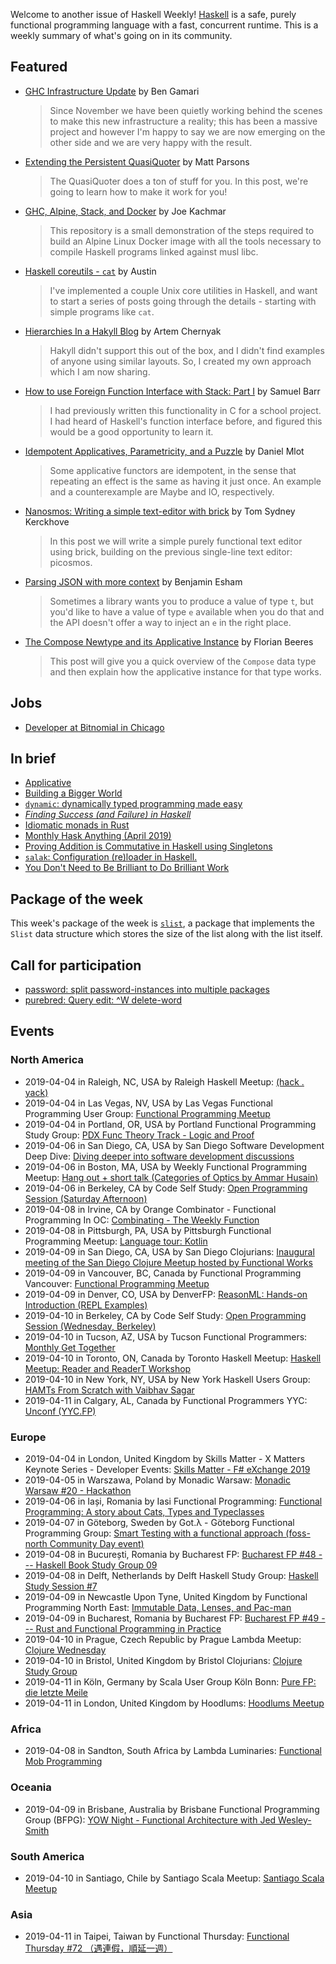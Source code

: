 <!-- 2019-04-04 -->

Welcome to another issue of Haskell Weekly!
[Haskell](https://www.haskell.org) is a safe, purely functional programming language with a fast, concurrent runtime.
This is a weekly summary of what's going on in its community.

## Featured

-   [GHC Infrastructure Update](https://www.haskell.org/ghc/blog/20190403-infra-status.html) by Ben Gamari

    > Since November we have been quietly working behind the scenes to make this new infrastructure a reality; this has been a massive project and however I'm happy to say we are now emerging on the other side and we are very happy with the result.

-   [Extending the Persistent QuasiQuoter](https://www.parsonsmatt.org/2019/03/30/extending_the_persistent_quasiquoter.html) by Matt Parsons

    > The QuasiQuoter does a ton of stuff for you. In this post, we're going to learn how to make it work for you!

-   [GHC, Alpine, Stack, and Docker](https://github.com/jkachmar/alpine-haskell-stack/tree/f6079bb41a8fdcf7bc52c4bd8dfc11b85bec84a6) by Joe Kachmar

    > This repository is a small demonstration of the steps required to build an Alpine Linux Docker image with all the tools necessary to compile Haskell programs linked against musl libc.

-   [Haskell coreutils - `cat`](https://anardil.net/2019/haskell-coreutils-cat.html) by Austin

    > I've implemented a couple Unix core utilities in Haskell, and want to start a series of posts going through the details - starting with simple programs like `cat`.

-   [Hierarchies In a Hakyll Blog](https://hackeryarn.com/post/hierarchies-in-hakyll/) by  Artem Chernyak

    > Hakyll didn't support this out of the box, and I didn't find examples of anyone using similar layouts. So, I created my own approach which I am now sharing.

-   [How to use Foreign Function Interface with Stack: Part I](https://medium.com/@sbarr_67566/how-to-use-foreign-function-interface-with-stack-part-i-9ca1074c7fb) by Samuel Barr

    > I had previously written this functionality in C for a school project. I had heard of Haskell's function interface before, and figured this would be a good opportunity to learn it.

-   [Idempotent Applicatives, Parametricity, and a Puzzle](https://duplode.github.io/posts/idempotent-applicatives-parametricity-and-a-puzzle.html) by Daniel Mlot

    > Some applicative functors are idempotent, in the sense that repeating an effect is the same as having it just once. An example and a counterexample are Maybe and IO, respectively.

-   [Nanosmos: Writing a simple text-editor with brick](https://cs-syd.eu/posts/2019-03-28-nanosmos) by Tom Sydney Kerckhove

    > In this post we will write a simple purely functional text editor using brick, building on the previous single-line text editor: picosmos.

-   [Parsing JSON with more context](https://esham.io/2019/03/parsing-json-with-more-context) by Benjamin Esham

    > Sometimes a library wants you to produce a value of type `t`, but you'd like to have a value of type `e` available when you do that and the API doesn't offer a way to inject an `e` in the right place.

-   [The Compose Newtype and its Applicative Instance](https://fbrs.io/applicative-compose/) by Florian Beeres

    > This post will give you a quick overview of the `Compose` data type and then explain how the applicative instance for that type works.

## Jobs

-   [Developer at Bitnomial in Chicago](https://np.reddit.com/r/haskell/comments/b85odr/job_bitnomial_chicago_il/)

## In brief

-   [Applicative](https://typeclasses.com/news/2019-03-applicative)
-   [Building a Bigger World](https://mmhaskell.com/blog/2019/4/1/building-a-bigger-world)
-   [`dynamic`: dynamically typed programming made easy](https://github.com/chrisdone/dynamic/tree/e90b1d8fc8599b33ee355d42215cf06c7f59b077)
-   [*Finding Success (and Failure) in Haskell*](https://leanpub.com/finding-success-in-haskell)
-   [Idiomatic monads in Rust](https://varkor.github.io/blog/2019/03/28/idiomatic-monads-in-rust.html)
-   [Monthly Hask Anything (April 2019)](https://np.reddit.com/r/haskell/comments/b7pyqr/monthly_hask_anything_april_2019/)
-   [Proving Addition is Commutative in Haskell using Singletons](http://www.philipzucker.com/proving-addition-is-commutative-in-haskell-using-singletons/)
-   [`salak`: Configuration (re)loader in Haskell.](https://github.com/leptonyu/salak/tree/3ca1c233bb1311c15b3d42b6c2821db6cc9bf580)
-   [You Don't Need to Be Brilliant to Do Brilliant Work](https://sandymaguire.me/blog/brilliance/)

## Package of the week

This week's package of the week is [`slist`](https://hackage.haskell.org/package/slist-0.0.0), a package that implements the `Slist` data structure which stores the size of the list along with the list itself.

## Call for participation

-   [password: split password-instances into multiple packages](https://github.com/cdepillabout/password/issues/1)
-   [purebred: Query edit: ^W delete-word](https://github.com/purebred-mua/purebred/issues/280)

## Events

### North America

- 2019-04-04 in Raleigh, NC, USA by Raleigh Haskell Meetup: [(hack . yack)](https://www.meetup.com/Raleigh-Haskell-Meetup/events/nsfsnqyzgbgb/)
- 2019-04-04 in Las Vegas, NV, USA by Las Vegas Functional Programming User Group: [Functional Programming Meetup](https://www.meetup.com/las-vegas-functional-programming/events/jkznkqyzgbgb/)
- 2019-04-04 in Portland, OR, USA by Portland Functional Programming Study Group: [PDX Func Theory Track - Logic and Proof](https://www.meetup.com/Portland-Functional-Programming-Study-Group/events/mpwwbqyzfbkc/)
- 2019-04-06 in San Diego, CA, USA by San Diego Software Development Deep Dive: [Diving deeper into software development discussions ](https://www.meetup.com/San-Diego-Software-Development-Deep-Dive/events/mtzbkqyzgbjb/)
- 2019-04-06 in Boston, MA, USA by Weekly Functional Programming Meetup: [Hang out + short talk (Categories of Optics by Ammar Husain)](https://www.meetup.com/Weekly-Functional-Programming-Meetup/events/qlbnvqyzgbjb/)
- 2019-04-06 in Berkeley, CA by Code Self Study: [Open Programming Session (Saturday Afternoon)](https://www.meetup.com/codeselfstudy/events/dkwpzpyzgbjb/)
- 2019-04-08 in Irvine, CA by Orange Combinator - Functional Programming In OC: [Combinating - The Weekly Function](https://www.meetup.com/orange-combinator/events/lxvjrpyzgblb/)
- 2019-04-08 in Pittsburgh, PA, USA by Pittsburgh Functional Programming Meetup: [Language tour: Kotlin](https://www.meetup.com/Pittsburgh-Functional-Programming-Meetup/events/gctsjlyzgblb/)
- 2019-04-09 in San Diego, CA, USA by San Diego Clojurians: [Inaugural meeting of the San Diego Clojure Meetup hosted by Functional Works](https://www.meetup.com/San-Diego-Clojure-Meetup/events/259941637/)
- 2019-04-09 in Vancouver, BC, Canada by Functional Programming Vancouver: [Functional Programming Meetup](https://www.meetup.com/Functional-Programming-Vancouver/events/vcqjrqyzgbmb/)
- 2019-04-09 in Denver, CO, USA by DenverFP: [ReasonML: Hands-on Introduction (REPL Examples)](https://www.meetup.com/denverfp/events/260017096/)
- 2019-04-10 in Berkeley, CA by Code Self Study: [Open Programming Session (Wednesday, Berkeley)](https://www.meetup.com/codeselfstudy/events/tzgvnqyzgbnb/)
- 2019-04-10 in Tucson, AZ, USA by Tucson Functional Programmers: [Monthly Get Together](https://www.meetup.com/Tucson-Functional-Programmers/events/zzmznlyzgbnb/)
- 2019-04-10 in Toronto, ON, Canada by Toronto Haskell Meetup: [Haskell Meetup: Reader and ReaderT Workshop](https://www.meetup.com/meetup-group-evRITRtT/events/259506906/)
- 2019-04-10 in New York, NY, USA by New York Haskell Users Group: [HAMTs From Scratch with Vaibhav Sagar](https://www.meetup.com/NY-Haskell/events/259782984/)
- 2019-04-11 in Calgary, AL, Canada by Functional Programmers YYC: [Unconf (YYC.FP)](https://www.meetup.com/Functional-Programmers-YYC/events/tqfjpqyzgbpb/)

### Europe

- 2019-04-04 in London, United Kingdom by Skills Matter - X Matters Keynote Series - Developer Events: [Skills Matter - F# eXchange 2019](https://www.meetup.com/skillsmatter/events/258898379/)
- 2019-04-05 in Warszawa, Poland by Monadic Warsaw: [Monadic Warsaw #20 - Hackathon](https://www.meetup.com/Monadic-Warsaw/events/259931991/)
- 2019-04-06 in Iași, Romania by Iasi Functional Programming: [Functional Programming: A story about Cats, Types and Typeclasses](https://www.meetup.com/iasi-fp/events/259697576/)
- 2019-04-07 in Göteborg, Sweden by Got.λ - Göteborg Functional Programming Group: [Smart Testing with a functional approach (foss-north Community Day event)](https://www.meetup.com/got-lambda/events/259965014/)
- 2019-04-08 in București, Romania by Bucharest FP: [Bucharest FP #48 --- Haskell Book Study Group 09](https://www.meetup.com/bucharestfp/events/260273095/)
- 2019-04-08 in Delft, Netherlands by Delft Haskell Study Group: [Haskell Study Session #7](https://www.meetup.com/Delft-Haskell-Study-Group/events/260256667/)
- 2019-04-09 in Newcastle Upon Tyne, United Kingdom by Functional Programming North East: [Immutable Data, Lenses, and Pac-man](https://www.meetup.com/fpnortheast/events/txmjtqyzgbmb/)
- 2019-04-09 in Bucharest, Romania by Bucharest FP: [Bucharest FP #49 --- Rust and Functional Programming in Practice](https://www.meetup.com/bucharestfp/events/259672103/)
- 2019-04-10 in Prague, Czech Republic by Prague Lambda Meetup: [Clojure Wednesday](https://www.meetup.com/Lambda-Meetup-Group/events/260321415/)
- 2019-04-10 in Bristol, United Kingdom by Bristol Clojurians: [Clojure Study Group](https://www.meetup.com/Bristol-Clojurians/events/nwvqlqyzgbnb/)
- 2019-04-11 in Köln, Germany by Scala User Group Köln Bonn: [Pure FP: die letzte Meile](https://www.meetup.com/Scala-User-Group-Koln-Bonn/events/260272782/)
- 2019-04-11 in London, United Kingdom by Hoodlums: [Hoodlums Meetup](https://www.meetup.com/hoodlums/events/hrbdtnyzgbpb/)

### Africa

- 2019-04-08 in Sandton, South Africa by Lambda Luminaries: [Functional Mob Programming](https://www.meetup.com/lambda-luminaries/events/bgngtqyzgblb/)

### Oceania

- 2019-04-09 in Brisbane, Australia by Brisbane Functional Programming Group (BFPG): [YOW Night - Functional Architecture with Jed Wesley-Smith](https://www.meetup.com/Brisbane-Functional-Programming-Group/events/cfmrwlyzgbmb/)

### South America

- 2019-04-10 in Santiago, Chile by Santiago Scala Meetup: [Santiago Scala Meetup](https://www.meetup.com/Santiago-Scala-Meetup/events/hfvtlpyzgbgb/)

### Asia

- 2019-04-11 in Taipei, Taiwan by Functional Thursday: [Functional Thursday #72 （遇連假，順延一週）](https://www.meetup.com/Functional-Thursday/events/259922863/)
